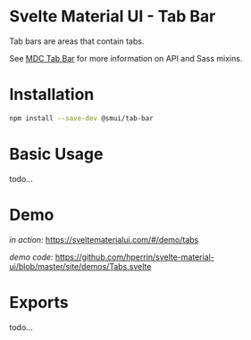 # Svelte Material UI - Tab Bar

Tab bars are areas that contain tabs.

See [MDC Tab Bar](https://material.io/develop/web/components/tabs/tab-bar/) for more information on API and Sass mixins.

# Installation

```sh
npm install --save-dev @smui/tab-bar
```

# Basic Usage

todo...

# Demo

*in action:* https://sveltematerialui.com/#/demo/tabs

*demo code:* https://github.com/hperrin/svelte-material-ui/blob/master/site/demos/Tabs.svelte

# Exports

todo...